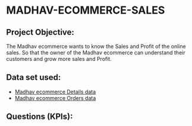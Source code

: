 # MADHAV-ECOMMERCE-SALES
 ## Project Objective:
 The Madhav ecommerce wants to know the Sales and Profit of the online sales. So that the owner of the  Madhav ecommerce can understand their customers and grow more sales and Profit.
 ## Data set used:
 - <a href="https://github.com/Shilpa2654/MADHAV-ECOMMERCE-SALES/blob/main/Details.csv">Madhav ecommerce Details data</a>
  - <a href="https://github.com/Shilpa2654/MADHAV-ECOMMERCE-SALES/blob/main/Orders.csv">Madhav ecommerce Orders data</a>

 ## Questions (KPIs):
 
